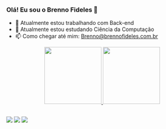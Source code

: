 ### Olá! Eu sou o Brenno Fideles 👋

- 🔭 Atualmente estou trabalhando com Back-end
- 🌱 Atualmente estou estudando Ciência da Computação
- 📫 Como chegar até mim: Brenno@brennofideles.com.br

<div align="center">
  <a href="https://github.com/Shouko361">
  <img height="150em" src="https://github-readme-stats.vercel.app/api?username=Shouko361&theme=dark"/>
  <img height="150em" src="https://github-readme-stats.vercel.app/api/top-langs/?username=Shouko361&theme=dark"/>
</div>
  
##
<div align-"center">
  <a href="https://brennofideles.com.br"><img src="https://img.shields.io/website-up-down-green-red/http/monip.org.svg"></a>
  <a href="https://t.me/Shouko3613"><img src="https://img.shields.io/badge/Telegram-2CA5E0?style=for-the-badge&logo=telegram&logoColor=white"></a>
  <a href="https://www.linkedin.com/in/brenno-fideles-303539163"><img src="https://img.shields.io/badge/LinkedIn-0077B5?style=for-the-badge&logo=linkedin&logoColor=white"></a>
</div>
